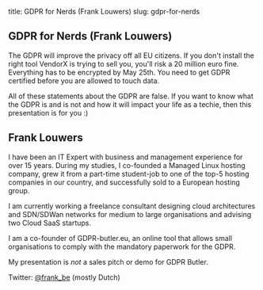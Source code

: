 title: GDPR for Nerds (Frank Louwers)
slug: gdpr-for-nerds


## GDPR for Nerds (Frank Louwers) ##

The GDPR will improve the privacy off all EU citizens.
If you don't install the right tool VendorX is trying to sell you, you'll risk a 20 million euro fine.
Everything has to be encrypted by May 25th.
You need to get GDPR certified before you are allowed to touch data.

All of these statements about the GDPR are false. If you want to know
what the GDPR is and is not and how it will impact your life as a
techie, then this presentation is for you :)

## Frank Louwers ##

I have been an IT Expert with business and management experience for
over 15 years. During my studies, I co-founded a Managed Linux hosting
company, grew it from a part-time student-job to one of the top-5
hosting companies in our country, and successfully sold to a European
hosting group.

I am currently working a freelance consultant designing cloud
architectures and SDN/SDWan networks for medium to large organisations
and advising two Cloud SaaS startups.

I am a co-founder of GDPR-butler.eu, an online tool that allows small
organisations to comply with the mandatory paperwork for the GDPR.

My presentation is *not* a sales pitch or demo for GDPR Butler.


Twitter: [@frank_be](http://twitter.com/frank_be) (mostly Dutch)

